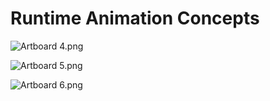 # Runtime Animation Concepts

<p><img src="https://vertexschool.instructure.com/courses/316/files/21079/preview?verifier=E3pR2SMyFqIddiXGSI7hotOQaSTKvItTzPJbOvCU" alt="Artboard 4.png" data-api-endpoint="https://vertexschool.instructure.com/api/v1/courses/316/files/21079" data-api-returntype="File"></p>
<p><img src="https://vertexschool.instructure.com/courses/316/files/21080/preview?verifier=CMh8MQ1EKrMUNAOCXskllqWts4DG3LrX9FicIVXK" alt="Artboard 5.png" data-api-endpoint="https://vertexschool.instructure.com/api/v1/courses/316/files/21080" data-api-returntype="File"></p>
<p><img src="https://vertexschool.instructure.com/courses/316/files/21081/preview?verifier=fDlzRlTl4G0LqfZCJXSbpHN2PhjH1pZhUdG36kxs" alt="Artboard 6.png" data-api-endpoint="https://vertexschool.instructure.com/api/v1/courses/316/files/21081" data-api-returntype="File"></p>
<p>&nbsp;</p>
